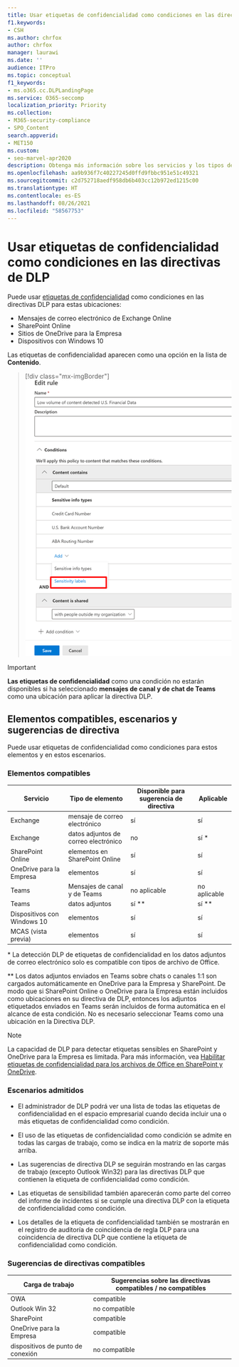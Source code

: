 ```yaml
---
title: Usar etiquetas de confidencialidad como condiciones en las directivas de DLP
f1.keywords:
- CSH
ms.author: chrfox
author: chrfox
manager: laurawi
ms.date: ''
audience: ITPro
ms.topic: conceptual
f1_keywords:
- ms.o365.cc.DLPLandingPage
ms.service: O365-seccomp
localization_priority: Priority
ms.collection:
- M365-security-compliance
- SPO_Content
search.appverid:
- MET150
ms.custom:
- seo-marvel-apr2020
description: Obtenga más información sobre los servicios y los tipos de elementos en los que puede usar etiquetas de confidencialidad como condiciones en directivas DLP
ms.openlocfilehash: aa9b936f7c40227245d0ffd9fbbc951e51c49321
ms.sourcegitcommit: c2d752718aedf958db6b403cc12b972ed1215c00
ms.translationtype: HT
ms.contentlocale: es-ES
ms.lasthandoff: 08/26/2021
ms.locfileid: "58567753"
---
```

# <a name="use-sensitivity-labels-as-conditions-in-dlp-policies"></a>Usar etiquetas de confidencialidad como condiciones en las directivas de DLP

Puede usar [etiquetas de confidencialidad](sensitivity-labels.md) como condiciones en las directivas DLP para estas ubicaciones:

- Mensajes de correo electrónico de Exchange Online
- SharePoint Online
- Sitios de OneDrive para la Empresa
- Dispositivos con Windows 10

Las etiquetas de confidencialidad aparecen como una opción en la lista de **Contenido**.

> [!div class="mx-imgBorder"]
> ![etiqueta de confidencialidad como una condición.](../media/dlp-sensitivity-label-as-a-condition.png)

> [!IMPORTANT]
> **Las etiquetas de confidencialidad** como una condición no estarán disponibles si ha seleccionado **mensajes de canal y de chat de Teams** como una ubicación para aplicar la directiva DLP.


## <a name="supported-items-scenarios-and-policy-tips"></a>Elementos compatibles, escenarios y sugerencias de directiva

Puede usar etiquetas de confidencialidad como condiciones para estos elementos y en estos escenarios.

### <a name="supported-items"></a>Elementos compatibles

|Servicio  |Tipo de elemento  |Disponible para sugerencia de directiva  |Aplicable  |
|---------|---------|---------|---------|
|Exchange    |mensaje de correo electrónico         |sí         |sí         |
|Exchange    |datos adjuntos de correo electrónico         |no         |sí *         |
|SharePoint Online     |elementos en SharePoint Online         |sí         |sí         |
|OneDrive para la Empresa     |elementos         |sí         |sí         |
|Teams     |Mensajes de canal y de Teams         |no aplicable         |no aplicable         |
|Teams     |datos adjuntos         |sí **         |sí **         |
|Dispositivos con Windows 10     |elementos         |sí         |sí         |
|MCAS (vista previa) |elementos         |sí         |sí         |

\* La detección DLP de etiquetas de confidencialidad en los datos adjuntos de correo electrónico solo es compatible con tipos de archivo de Office.

\** Los datos adjuntos enviados en Teams sobre chats o canales 1:1 son cargados automáticamente en OneDrive para la Empresa y SharePoint. De modo que si SharePoint Online o OneDrive para la Empresa están incluidos como ubicaciones en su directiva de DLP, entonces los adjuntos etiquetados enviados en Teams serán incluidos de forma automática en el alcance de esta condición. No es necesario seleccionar Teams como una ubicación en la Directiva DLP.

> [!NOTE]
> La capacidad de DLP para detectar etiquetas sensibles en SharePoint y OneDrive para la Empresa es limitada. Para más información, vea [Habilitar etiquetas de confidencialidad para los archivos de Office en SharePoint y OneDrive](sensitivity-labels-sharepoint-onedrive-files.md#limitations).

### <a name="supported-scenarios"></a>Escenarios admitidos

- El administrador de DLP podrá ver una lista de todas las etiquetas de confidencialidad en el espacio empresarial cuando decida incluir una o más etiquetas de confidencialidad como condición.

- El uso de las etiquetas de confidencialidad como condición se admite en todas las cargas de trabajo, como se indica en la matriz de soporte más arriba.

- Las sugerencias de directiva DLP se seguirán mostrando en las cargas de trabajo (excepto Outlook Win32) para las directivas DLP que contienen la etiqueta de confidencialidad como condición.

- Las etiquetas de sensibilidad también aparecerán como parte del correo del informe de incidentes si se cumple una directiva DLP con la etiqueta de confidencialidad como condición.

- Los detalles de la etiqueta de confidencialidad también se mostrarán en el registro de auditoría de coincidencia de regla DLP para una coincidencia de directiva DLP que contiene la etiqueta de confidencialidad como condición.


### <a name="support-policy-tips"></a>Sugerencias de directivas compatibles


|Carga de trabajo  |Sugerencias sobre las directivas compatibles / no compatibles  |
|---------|---------|
|OWA |    compatible     |
|Outlook Win 32    |  no compatible       |
|SharePoint   |   compatible      |
|OneDrive para la Empresa    |    compatible     |
|dispositivos de punto de conexión   |  no compatible       |
